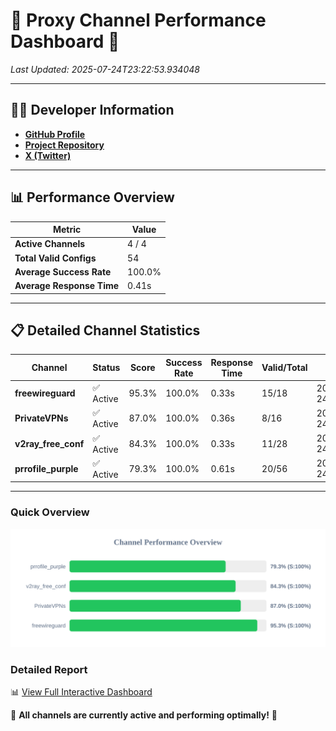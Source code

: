 # 🌟 Proxy Channel Performance Dashboard 🌟

_Last Updated: 2025-07-24T23:22:53.934048_

---

## 👩‍💻 Developer Information

- **[GitHub Profile](https://github.com/4n0nymou3)**  
- **[Project Repository](https://github.com/4n0nymou3/multi-proxy-config-fetcher)**  
- **[X (Twitter)](https://x.com/4n0nymou3)**  

---

## 📊 Performance Overview

| Metric                | Value       |
|-----------------------|-------------|
| **Active Channels**   | 4 / 4       |
| **Total Valid Configs** | 54          |
| **Average Success Rate** | 100.0%      |
| **Average Response Time** | 0.41s       |

---

## 📋 Detailed Channel Statistics

| Channel          | Status     | Score  | Success Rate | Response Time | Valid/Total | Last Success               |
|------------------|------------|--------|--------------|---------------|-------------|----------------------------|
| **freewireguard**  | ✅ Active  | 95.3%  | 100.0% | 0.33s         | 15/18       | 2025-07-24T23:22:53.932314 |
| **PrivateVPNs**  | ✅ Active  | 87.0%  | 100.0% | 0.36s         | 8/16       | 2025-07-24T23:22:53.576850 |
| **v2ray_free_conf**  | ✅ Active  | 84.3%  | 100.0% | 0.33s         | 11/28       | 2025-07-24T23:22:53.172449 |
| **prrofile_purple**  | ✅ Active  | 79.3%  | 100.0% | 0.61s         | 20/56       | 2025-07-24T23:22:52.712758 |

---

### Quick Overview
<div align="center">
  <a href="https://raw.githubusercontent.com/nullluser/NullRepo/refs/heads/main/assets/channel_stats_chart.svg">
    <img src="https://raw.githubusercontent.com/nullluser/NullRepo/refs/heads/main/assets/channel_stats_chart.svg" alt="Source Performance Statistics" width="800">
  </a>
</div>

### Detailed Report
📊 [View Full Interactive Dashboard](https://htmlpreview.github.io/?https://github.com/nullluser/NullRepo/blob/main/assets/performance_report.html)

🎉 **All channels are currently active and performing optimally!** 🎉
